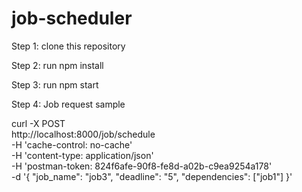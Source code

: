 # job-scheduler

Step 1: clone this repository

Step 2: run npm install

Step 3: run npm start

Step 4: Job request sample 

curl -X POST \
  http://localhost:8000/job/schedule \
  -H 'cache-control: no-cache' \
  -H 'content-type: application/json' \
  -H 'postman-token: 824f6afe-90f8-fe8d-a02b-c9ea9254a178' \
  -d '{
	"job_name": "job3",
	"deadline": "5",
	"dependencies": ["job1"]
}'
